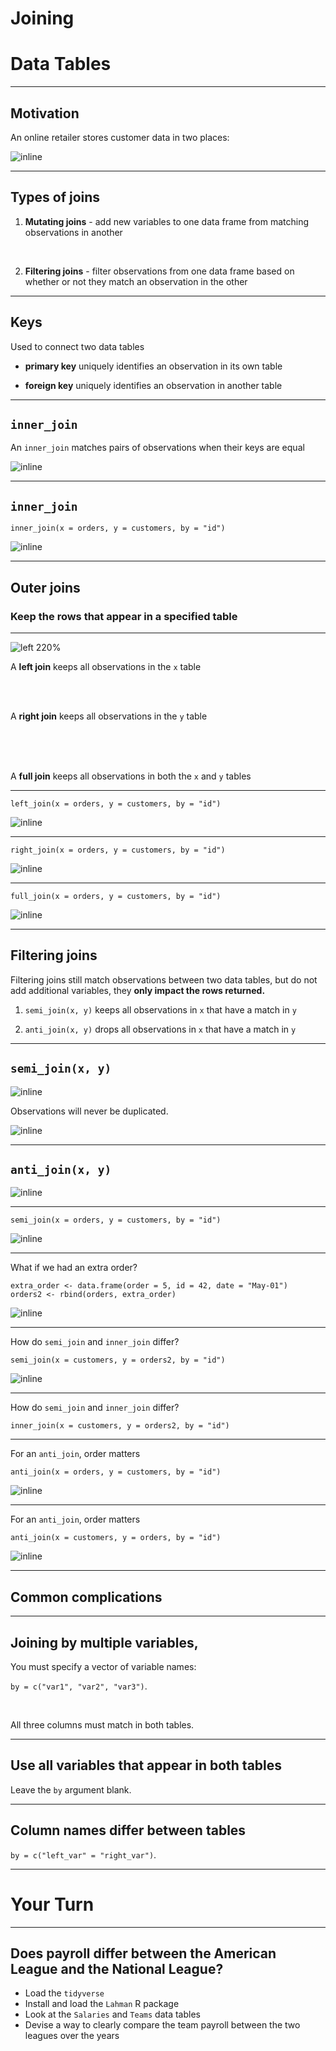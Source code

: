 
# Joining
# Data Tables

---

## Motivation

An online retailer stores customer data in two places: <br>

![inline](data_tables.png)

---

## Types of joins

1. **Mutating joins** - add new variables to one data frame from matching observations in another
<br>

2. **Filtering joins** - filter observations from one data frame based on whether or not they match an observation in the other

---
  
## Keys

Used to connect two data tables

- **primary key** uniquely identifies an observation in its own table

- **foreign key** uniquely identifies an observation in another table


---

## `inner_join`

An `inner_join` matches pairs of observations when their keys are equal

![inline](http://r4ds.had.co.nz/diagrams/join-inner.png)

---

## `inner_join`

```{r}
inner_join(x = orders, y = customers, by = "id")
```

![inline](inner_join2.png)


---

## Outer joins

### Keep the rows that appear in a specified table

---

![left 220%](http://r4ds.had.co.nz/diagrams/join-outer.png)

A **left join** keeps all observations in the `x` table

<br>
<br>

A **right join** keeps all observations in the `y` table

<br>
<br>
<br>

A **full join** keeps all observations in both the `x` and `y` tables


---

```{r}
left_join(x = orders, y = customers, by = "id")
```

![inline](left_join.png)

---

```{r}
right_join(x = orders, y = customers, by = "id")
```

![inline](right_join.png)

---

```{r}
full_join(x = orders, y = customers, by = "id")
```

![inline](full_join.png)

---

## Filtering joins

Filtering joins still match observations between two data tables, but do not add additional variables, they **only impact the rows returned.**

1. `semi_join(x, y)` keeps all observations in `x` that have a match in `y`

2. `anti_join(x, y)` drops all observations in `x` that have a match in `y`

---

## `semi_join(x, y)`

![inline](http://r4ds.had.co.nz/diagrams/join-semi.png)

Observations will never be duplicated.

![inline](http://r4ds.had.co.nz/diagrams/join-semi-many.png)


---

## `anti_join(x, y)`

![inline](http://r4ds.had.co.nz/diagrams/join-anti.png)

---


```{r}
semi_join(x = orders, y = customers, by = "id")
```

![inline](semi_join.png)

---

What if we had an extra order?

```{r}
extra_order <- data.frame(order = 5, id = 42, date = "May-01")
orders2 <- rbind(orders, extra_order)
```

![inline](orders2.png)

---

How do `semi_join` and `inner_join` differ?

```{r}
semi_join(x = customers, y = orders2, by = "id")
```

![inline](semi_join2.png)

---

How do `semi_join` and `inner_join` differ?


```{r}
inner_join(x = customers, y = orders2, by = "id")
```

---

For an `anti_join`, order matters

```{r}
anti_join(x = orders, y = customers, by = "id")
```

![inline](anti_join1.png)

---

For an `anti_join`, order matters


```{r}
anti_join(x = customers, y = orders, by = "id")
```

![inline](anti_join2.png)

---

## Common complications

---

## Joining by multiple variables, 

You must specify a vector of variable names: 

`by = c("var1", "var2", "var3")`. 

<br>

All three columns must match in both tables.

---

## Use all variables that appear in both tables

Leave the `by` argument blank.

---

## Column names differ between tables

`by = c("left_var" = "right_var")`.

---

# Your Turn


----

## Does payroll differ between the American League and the National League?

- Load the `tidyverse`
- Install and load the `Lahman` R package 
- Look at the `Salaries` and `Teams` data tables
- Devise a way to clearly compare the team payroll between the two leagues over the years